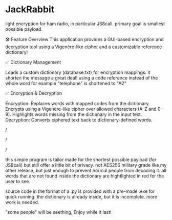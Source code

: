 # JackRabbit
light encryption for ham radio, in particular JS8call. primary goal is smallest possible payload.

🛠️ Feature Overview
This application provides a GUI-based encryption and decryption tool using a Vigenère-like cipher and a customizable reference dictionary!

✅ Dictionary Management

Loads a custom dictionary (database.txt) for encryption mappings.
it shorten the message a great deal! using a code reference instead of the whole word for example "telephone" is shortened to "A2"


✅ Encryption & Decryption

Encryption:
Replaces words with mapped codes from the dictionary.
Encrypts using a Vigenère-like cipher over allowed characters (A-Z and 0-9).
Highlights words missing from the dictionary in the input text.
Decryption:
Converts ciphered text back to dictionary-defined words.



/

/

/


this simple program is tailor made for the shortest possible payload (for JS8call) but still offer a little bit of privacy.
not AES256 military grade like my other release, but just enough to prevent normal people from decoding it.
all words that are not found inside the dictionary are hightlighted in red for the user to see.

source code in the format of a .py is provided with a pre-made .exe for quick running.
the dictionary is already inside, but it is incomplete. more work is needed.


"some people" will be seething, Enjoy while it last!
